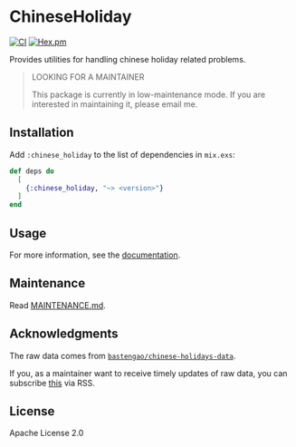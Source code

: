 # ChineseHoliday

[![CI](https://github.com/cozy-elixir/chinese_holiday/actions/workflows/ci.yml/badge.svg)](https://github.com/cozy-elixir/chinese_holiday/actions/workflows/ci.yml) [![Hex.pm](https://img.shields.io/hexpm/v/chinese_holiday.svg)](https://hex.pm/packages/chinese_holiday)

Provides utilities for handling chinese holiday related problems.

> LOOKING FOR A MAINTAINER
>
> This package is currently in low-maintenance mode. If you are interested in maintaining it, please email me.

## Installation

Add `:chinese_holiday` to the list of dependencies in `mix.exs`:

```elixir
def deps do
  [
    {:chinese_holiday, "~> <version>"}
  ]
end
```

## Usage

For more information, see the [documentation](https://hexdocs.pm/chinese_holiday/ChineseHoliday.html).

## Maintenance

Read [MAINTENANCE.md](./MAINTENANCE.md).

## Acknowledgments

The raw data comes from [`bastengao/chinese-holidays-data`](https://github.com/bastengao/chinese-holidays-data).

If you, as a maintainer want to receive timely updates of raw data, you can subscribe [this](https://github.com/bastengao/chinese-holidays-data/commits/master.atom) via RSS.

## License

Apache License 2.0
